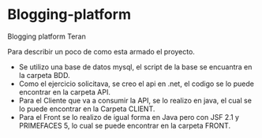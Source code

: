 # Blogging-platform
Blogging platform Teran


Para describir un poco de como esta armado el proyecto.

- Se utilizo una base de datos mysql, el script de la base se encuantra en la carpeta BDD.
- Como el ejercicio solicitava, se creo el api en .net, el codigo se lo puede encontrar en la carpeta API.
- Para el Cliente que va a consumir la API, se lo realizo en java, el cual se lo puede encontrar en la Carpeta CLIENT.
- Para el Front se lo realizo de igual forma en Java pero con JSF 2.1 y PRIMEFACES 5, lo cual se puede encontrar en la carpeta FRONT.

